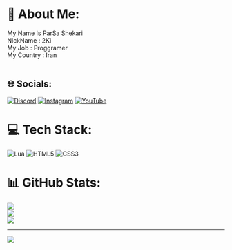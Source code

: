 # 💫 About Me:
My Name Is ParSa Shekari<br>NickName : 2Ki<br>My Job : Proggramer<br>My Country : Iran<br><br>


## 🌐 Socials:
[![Discord](https://img.shields.io/badge/Discord-%237289DA.svg?logo=discord&logoColor=white)](https://discord.gg/Its2Ki) [![Instagram](https://img.shields.io/badge/Instagram-%23E4405F.svg?logo=Instagram&logoColor=white)](https://instagram.com/ParSa_2Ki) [![YouTube](https://img.shields.io/badge/YouTube-%23FF0000.svg?logo=YouTube&logoColor=white)](https://youtube.com/@Its2Ki) 

# 💻 Tech Stack:
![Lua](https://img.shields.io/badge/lua-%232C2D72.svg?style=for-the-badge&logo=lua&logoColor=white) ![HTML5](https://img.shields.io/badge/html5-%23E34F26.svg?style=for-the-badge&logo=html5&logoColor=white) ![CSS3](https://img.shields.io/badge/css3-%231572B6.svg?style=for-the-badge&logo=css3&logoColor=white)
# 📊 GitHub Stats:
![](https://github-readme-stats.vercel.app/api?username=Parsa2Ki&theme=dark&hide_border=false&include_all_commits=false&count_private=false)<br/>
![](https://github-readme-streak-stats.herokuapp.com/?user=Parsa2Ki&theme=dark&hide_border=false)<br/>
![](https://github-readme-stats.vercel.app/api/top-langs/?username=Parsa2Ki&theme=dark&hide_border=false&include_all_commits=false&count_private=false&layout=compact)

---
[![](https://visitcount.itsvg.in/api?id=Parsa2Ki&icon=2&color=0)](https://visitcount.itsvg.in)

